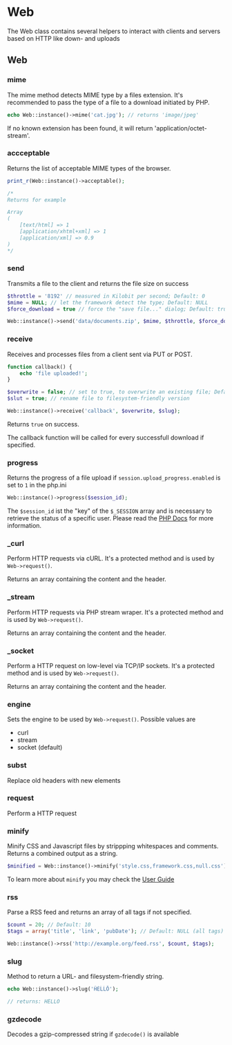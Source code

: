 # Web
The Web class contains several helpers to interact with clients and servers based on HTTP like down- and uploads

## Web

### mime
The mime method detects MIME type by a files extension. It's recommended to pass the type of a file to a download initiated by PHP.

```php
echo Web::instance()->mime('cat.jpg'); // returns 'image/jpeg'
```

If no known extension has been found, it will return 'application/octet-stream'.

### accceptable
Returns the list of acceptable MIME types of the browser.

```php
print_r(Web::instance()->acceptable();

/* 
Returns for example

Array
(
    [text/html] => 1
    [application/xhtml+xml] => 1
    [application/xml] => 0.9
)
*/
```

### send
Transmits a file to the client and returns the file size on success

```php
$throttle = '8192' // measured in Kilobit per second; Default: 0
$mime = NULL; // let the framework detect the type; Default: NULL
$force_download = true // force the "save file..." dialog; Default: true

Web::instance()->send('data/documents.zip', $mime, $throttle, $force_download);
```

### receive
Receives and processes files from a client sent via PUT or POST.

```php
function callback() {
    echo 'file uploaded!';
}

$overwrite = false; // set to true, to overwrite an existing file; Default: false 
$slut = true; // rename file to filesystem-friendly version

Web::instance()->receive('callback', $overwrite, $slug);
```

Returns `true` on success.

The callback function will be called for every successfull download if specified.

### progress
Returns the progress of a file upload if `session.upload_progress.enabled` is set to `1` in the php.ini

```php
Web::instance()->progress($session_id);
```

The `$session_id` ist the "key" of the `$_SESSION` array and is necessary to retrieve the status of a specific user. Please read the [PHP Docs](http://php.net/manual/session.upload-progress.php) for more information.

### _curl
Perform HTTP requests via cURL. It's a protected method and is used by `Web->request()`.

Returns an array containing the content and the header.

### _stream
Perform HTTP requests via PHP stream wraper. It's a protected method and is used by `Web->request()`.

Returns an array containing the content and the header.

### _socket
Perform a HTTP request on low-level via TCP/IP sockets. It's a protected method and is used by `Web->request()`.

Returns an array containing the content and the header.

### engine
Sets the engine to be used by `Web->request()`. Possible values are

* curl
* stream
* socket (default)

### subst
Replace old headers with new elements

### request
Perform a HTTP request

### minify
Minify CSS and Javascript files by strippping whitespaces and comments. Returns a combined output as a string.

```php
$minified = Web::instance()->minify('style.css,framework.css,null.css'); 
```

To learn more about `minify` you may check the [User Guide](http://fatfreeframework.com/optimization#keeping-javascript-and-css-on-a-healthy-diet)

### rss
Parse a RSS feed and returns an array of all tags if not specified.

```php
$count = 20; // Default: 10
$tags = array('title', 'link', 'pubDate'); // Default: NULL (all tags)

Web::instance()->rss('http://example.org/feed.rss', $count, $tags);
```

### slug
Method to return a URL- and filesystem-friendly string. 

```php
echo Web::instance()->slug('ĤÈĹĹŌ');

// returns: HELLO
```

### gzdecode
Decodes a gzip-compressed string if `gzdecode()` is available
